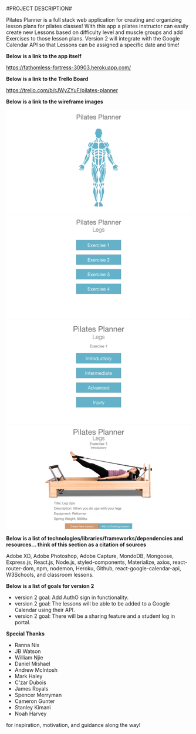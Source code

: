 #PROJECT DESCRIPTION#

Pilates Planner is a full stack web application for creating and organizing lesson plans for pilates classes! With this app a pilates instructor can easily create new Lessons based on difficulty level and muscle groups and add Exercises to those lesson plans. Version 2 will integrate with the Google Calendar API so that Lessons can be assigned a specific date and time!

**Below is a link to the app itself**

https://fathomless-fortress-30903.herokuapp.com/

**Below is a link to the Trello Board**

https://trello.com/b/rJWyZYuF/pilates-planner

**Below is a link to the wireframe images**

![wire frame 1](pilatesPlannerAssets/wireframes/wireframe1.png)
![wire frame 2](pilatesPlannerAssets/wireframes/wireframe2.png)
![wire frame 3](pilatesPlannerAssets/wireframes/wireframe3.png)
![wire frame 4](pilatesPlannerAssets/wireframes/wireframe4.png)

**Below is a list of technologies/libraries/frameworks/dependencies and resources... think of this section as a citation of sources**

Adobe XD, Adobe Photoshop, Adobe Capture, MondoDB, Mongoose, Express.js, React.js, Node.js, styled-components, Materialize, axios, react-router-dom, npm, nodemon, Heroku, Github, react-google-calendar-api, W3Schools, and classroom lessons.

**Below is a list of goals for version 2**

- version 2 goal: Add AuthO sign in functionality.
- version 2 goal: The lessons will be able to be added to a Google Calendar using their API.
- version 2 goal: There will be a sharing feature and a student log in portal.

**Special Thanks**

- Ranna Nix
- JB Watson
- William Njie
- Daniel Mishael
- Andrew McIntosh
- Mark Haley
- C'zar Dubois
- James Royals
- Spencer Merryman
- Cameron Gunter
- Stanley Kimani
- Noah Harvey

for inspiration, motivation, and guidance along the way!